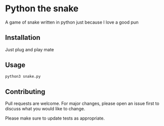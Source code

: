 # Python the snake

A game of snake written in python just because I love a good pun

## Installation

Just plug and play mate

## Usage

```bash
python3 snake.py
```

## Contributing
Pull requests are welcome. For major changes, please open an issue first to discuss what you would like to change.

Please make sure to update tests as appropriate.
